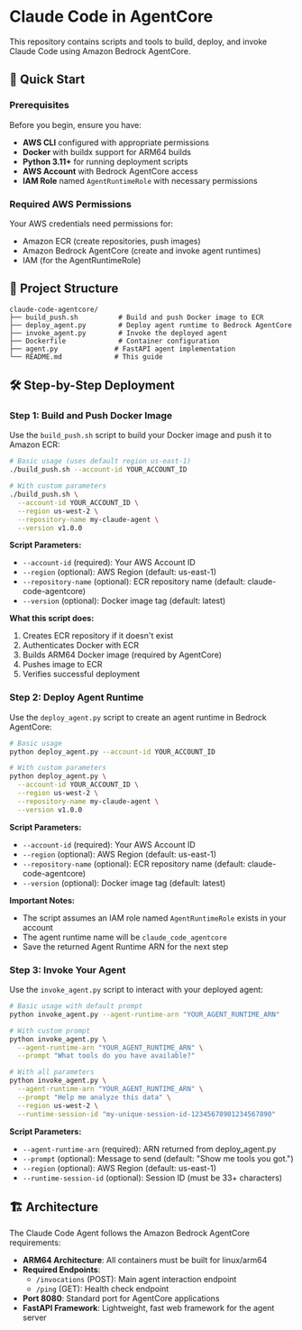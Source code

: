 # Claude Code in AgentCore

This repository contains scripts and tools to build, deploy, and invoke Claude Code using Amazon Bedrock AgentCore.

## 🚀 Quick Start

### Prerequisites

Before you begin, ensure you have:

- **AWS CLI** configured with appropriate permissions
- **Docker** with buildx support for ARM64 builds
- **Python 3.11+** for running deployment scripts
- **AWS Account** with Bedrock AgentCore access
- **IAM Role** named `AgentRuntimeRole` with necessary permissions

### Required AWS Permissions

Your AWS credentials need permissions for:
- Amazon ECR (create repositories, push images)
- Amazon Bedrock AgentCore (create and invoke agent runtimes)
- IAM (for the AgentRuntimeRole)

## 📁 Project Structure

```
claude-code-agentcore/
├── build_push.sh          # Build and push Docker image to ECR
├── deploy_agent.py        # Deploy agent runtime to Bedrock AgentCore
├── invoke_agent.py        # Invoke the deployed agent
├── Dockerfile             # Container configuration
├── agent.py              # FastAPI agent implementation
└── README.md             # This guide
```

## 🛠️ Step-by-Step Deployment

### Step 1: Build and Push Docker Image

Use the `build_push.sh` script to build your Docker image and push it to Amazon ECR:

```bash
# Basic usage (uses default region us-east-1)
./build_push.sh --account-id YOUR_ACCOUNT_ID

# With custom parameters
./build_push.sh \
  --account-id YOUR_ACCOUNT_ID \
  --region us-west-2 \
  --repository-name my-claude-agent \
  --version v1.0.0
```

**Script Parameters:**
- `--account-id` (required): Your AWS Account ID
- `--region` (optional): AWS Region (default: us-east-1)
- `--repository-name` (optional): ECR repository name (default: claude-code-agentcore)
- `--version` (optional): Docker image tag (default: latest)

**What this script does:**
1. Creates ECR repository if it doesn't exist
2. Authenticates Docker with ECR
3. Builds ARM64 Docker image (required by AgentCore)
4. Pushes image to ECR
5. Verifies successful deployment

### Step 2: Deploy Agent Runtime

Use the `deploy_agent.py` script to create an agent runtime in Bedrock AgentCore:

```bash
# Basic usage
python deploy_agent.py --account-id YOUR_ACCOUNT_ID

# With custom parameters
python deploy_agent.py \
  --account-id YOUR_ACCOUNT_ID \
  --region us-west-2 \
  --repository-name my-claude-agent \
  --version v1.0.0
```

**Script Parameters:**
- `--account-id` (required): Your AWS Account ID
- `--region` (optional): AWS Region (default: us-east-1)
- `--repository-name` (optional): ECR repository name (default: claude-code-agentcore)
- `--version` (optional): Docker image tag (default: latest)

**Important Notes:**
- The script assumes an IAM role named `AgentRuntimeRole` exists in your account
- The agent runtime name will be `claude_code_agentcore`
- Save the returned Agent Runtime ARN for the next step

### Step 3: Invoke Your Agent

Use the `invoke_agent.py` script to interact with your deployed agent:

```bash
# Basic usage with default prompt
python invoke_agent.py --agent-runtime-arn "YOUR_AGENT_RUNTIME_ARN"

# With custom prompt
python invoke_agent.py \
  --agent-runtime-arn "YOUR_AGENT_RUNTIME_ARN" \
  --prompt "What tools do you have available?"

# With all parameters
python invoke_agent.py \
  --agent-runtime-arn "YOUR_AGENT_RUNTIME_ARN" \
  --prompt "Help me analyze this data" \
  --region us-west-2 \
  --runtime-session-id "my-unique-session-id-12345678901234567890"
```

**Script Parameters:**
- `--agent-runtime-arn` (required): ARN returned from deploy_agent.py
- `--prompt` (optional): Message to send (default: "Show me tools you got.")
- `--region` (optional): AWS Region (default: us-east-1)
- `--runtime-session-id` (optional): Session ID (must be 33+ characters)

## 🏗️ Architecture

The Claude Code Agent follows the Amazon Bedrock AgentCore requirements:

- **ARM64 Architecture**: All containers must be built for linux/arm64
- **Required Endpoints**: 
  - `/invocations` (POST): Main agent interaction endpoint
  - `/ping` (GET): Health check endpoint
- **Port 8080**: Standard port for AgentCore applications
- **FastAPI Framework**: Lightweight, fast web framework for the agent server